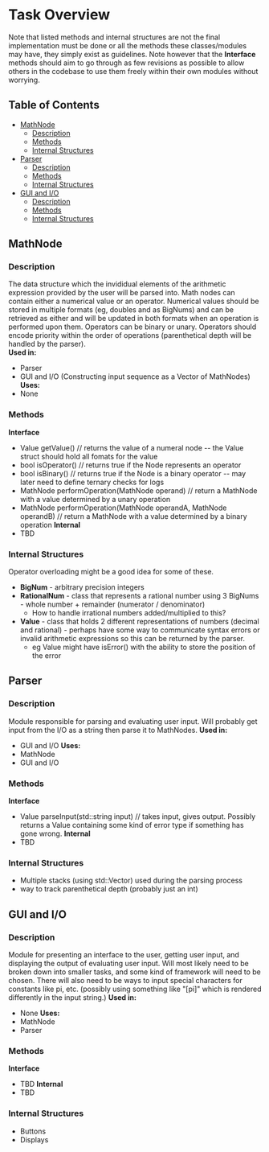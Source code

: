 <!-- omit from toc -->
# Task Overview
Note that listed methods and internal structures are not the final implementation must be done or all the methods these classes/modules may have, they simply exist as guidelines. Note however that the **Interface** methods should aim to go through as few revisions as possible to allow others in the codebase to use them freely within their own modules without worrying.
<!-- omit from toc -->
## Table of Contents
- [MathNode](#mathnode)
  - [Description](#description)
  - [Methods](#methods)
  - [Internal Structures](#internal-structures)
- [Parser](#parser)
  - [Description](#description-1)
  - [Methods](#methods-1)
  - [Internal Structures](#internal-structures-1)
- [GUI and I/O](#gui-and-io)
  - [Description](#description-2)
  - [Methods](#methods-2)
  - [Internal Structures](#internal-structures-2)

## MathNode
### Description
The data structure which the invididual elements of the arithmetic expression provided by the user will be parsed into. Math nodes can contain either a numerical value or an operator. Numerical values should be stored in multiple formats (eg, doubles and as BigNums) and can be retrieved as either and will be updated in both formats when an operation is performed upon them. Operators can be binary or unary. Operators should encode priority within the order of operations (parenthetical depth will be handled by the parser).  
**Used in:**
- Parser
- GUI and I/O (Constructing input sequence as a Vector of MathNodes)
**Uses:**
- None
### Methods
**Interface**
- Value getValue() // returns the value of a numeral node -- the Value struct should hold all fomats for the value
- bool isOperator() // returns true if the Node represents an operator
- bool isBinary() // returns true if the Node is a binary operator -- may later need to define ternary checks for logs
- MathNode performOperation(MathNode operand) // return a MathNode with a value determined by a unary operation
- MathNode performOperation(MathNode operandA, MathNode operandB) // return a MathNode with a value determined by a binary operation
**Internal**
- TBD
### Internal Structures
Operator overloading might be a good idea for some of these.
- **BigNum** - arbitrary precision integers
- **RationalNum** - class that represents a rational number using 3 BigNums - whole number + remainder (numerator / denominator)
  - How to handle irrational numbers added/multiplied to this?
- **Value** - class that holds 2 different representations of numbers (decimal and rational) - perhaps have some way to communicate     syntax errors or invalid arithmetic expressions so this can be returned by the parser.
  - eg Value might have isError() with the ability to store the position of the error

## Parser
### Description
Module responsible for parsing and evaluating user input. Will probably get input from the I/O as a string then parse it to MathNodes.
**Used in:**
- GUI and I/O
**Uses:**
- MathNode
- GUI and I/O
### Methods
**Interface**
- Value parseInput(std::string input) // takes input, gives output. Possibly returns a Value containing some kind of error type if 
something has gone wrong.
**Internal**
- TBD
### Internal Structures
- Multiple stacks (using std::Vector<MathNode>) used during the parsing process
- way to track parenthetical depth (probably just an int)

## GUI and I/O
### Description
Module for presenting an interface to the user, getting user input, and displaying the output of evaluating user input. Will most likely need to be broken down into smaller tasks, and some kind of framework will need to be chosen. There will also need to be ways to input special characters for constants like pi, etc. (possibly using something like "[pi]" which is rendered differently in the input string.)
**Used in:**
- None
**Uses:**
- MathNode
- Parser
### Methods
**Interface**
- TBD
**Internal**
- TBD
### Internal Structures
- Buttons
- Displays